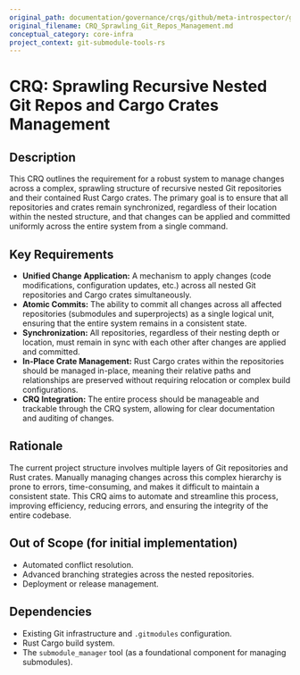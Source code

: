 ```yaml
---
original_path: documentation/governance/crqs/github/meta-introspector/git-submodule-tools-rs/CRQ_Sprawling_Git_Repos_Management.md
original_filename: CRQ_Sprawling_Git_Repos_Management.md
conceptual_category: core-infra
project_context: git-submodule-tools-rs
---
```


# CRQ: Sprawling Recursive Nested Git Repos and Cargo Crates Management

## Description

This CRQ outlines the requirement for a robust system to manage changes across a complex, sprawling structure of recursive nested Git repositories and their contained Rust Cargo crates. The primary goal is to ensure that all repositories and crates remain synchronized, regardless of their location within the nested structure, and that changes can be applied and committed uniformly across the entire system from a single command.

## Key Requirements

*   **Unified Change Application:** A mechanism to apply changes (code modifications, configuration updates, etc.) across all nested Git repositories and Cargo crates simultaneously.
*   **Atomic Commits:** The ability to commit all changes across all affected repositories (submodules and superprojects) as a single logical unit, ensuring that the entire system remains in a consistent state.
*   **Synchronization:** All repositories, regardless of their nesting depth or location, must remain in sync with each other after changes are applied and committed.
*   **In-Place Crate Management:** Rust Cargo crates within the repositories should be managed in-place, meaning their relative paths and relationships are preserved without requiring relocation or complex build configurations.
*   **CRQ Integration:** The entire process should be manageable and trackable through the CRQ system, allowing for clear documentation and auditing of changes.

## Rationale

The current project structure involves multiple layers of Git repositories and Rust crates. Manually managing changes across this complex hierarchy is prone to errors, time-consuming, and makes it difficult to maintain a consistent state. This CRQ aims to automate and streamline this process, improving efficiency, reducing errors, and ensuring the integrity of the entire codebase.

## Out of Scope (for initial implementation)

*   Automated conflict resolution.
*   Advanced branching strategies across the nested repositories.
*   Deployment or release management.

## Dependencies

*   Existing Git infrastructure and `.gitmodules` configuration.
*   Rust Cargo build system.
*   The `submodule_manager` tool (as a foundational component for managing submodules).
